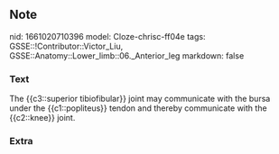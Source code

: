 ## Note
nid: 1661020710396
model: Cloze-chrisc-ff04e
tags: GSSE::!Contributor::Victor_Liu, GSSE::Anatomy::Lower_limb::06._Anterior_leg
markdown: false

### Text
The {{c3::superior tibiofibular}} joint may communicate with the bursa under the {{c1::popliteus}} tendon and thereby communicate with the {{c2::knee}} joint.

### Extra

